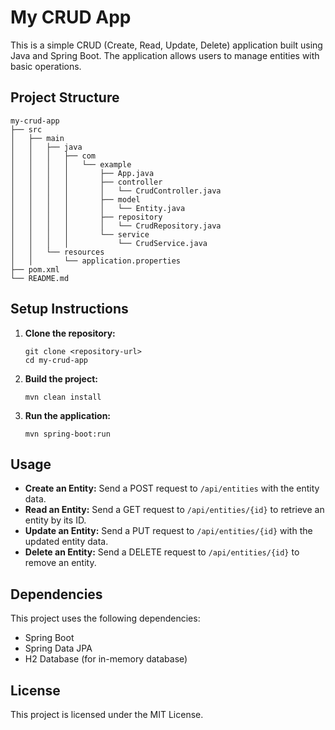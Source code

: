 # My CRUD App

This is a simple CRUD (Create, Read, Update, Delete) application built using Java and Spring Boot. The application allows users to manage entities with basic operations.

## Project Structure

```
my-crud-app
├── src
│   ├── main
│   │   ├── java
│   │   │   ├── com
│   │   │   │   └── example
│   │   │   │       ├── App.java
│   │   │   │       ├── controller
│   │   │   │       │   └── CrudController.java
│   │   │   │       ├── model
│   │   │   │       │   └── Entity.java
│   │   │   │       ├── repository
│   │   │   │       │   └── CrudRepository.java
│   │   │   │       └── service
│   │   │   │           └── CrudService.java
│   │   └── resources
│   │       └── application.properties
├── pom.xml
└── README.md
```

## Setup Instructions

1. **Clone the repository:**
   ```
   git clone <repository-url>
   cd my-crud-app
   ```

2. **Build the project:**
   ```
   mvn clean install
   ```

3. **Run the application:**
   ```
   mvn spring-boot:run
   ```

## Usage

- **Create an Entity:** Send a POST request to `/api/entities` with the entity data.
- **Read an Entity:** Send a GET request to `/api/entities/{id}` to retrieve an entity by its ID.
- **Update an Entity:** Send a PUT request to `/api/entities/{id}` with the updated entity data.
- **Delete an Entity:** Send a DELETE request to `/api/entities/{id}` to remove an entity.

## Dependencies

This project uses the following dependencies:
- Spring Boot
- Spring Data JPA
- H2 Database (for in-memory database)

## License

This project is licensed under the MIT License.
